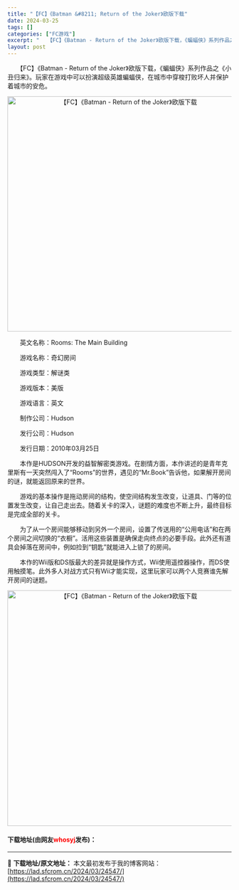 ```yaml
---
title: "【FC】《Batman &#8211; Return of the Joker》欧版下载"
date: 2024-03-25
tags: []
categories: ["FC游戏"]
excerpt: "　　【FC】《Batman - Return of the Joker》欧版下载，《蝙蝠侠》系列作品之《小丑归来》。玩家在游戏中可以扮演超级英雄蝙蝠侠，在城市中穿梭打败坏人并保护着城市的安危。 　　英文名称：Rooms: The Main Building 　　游戏名称：奇幻房间 　　游戏类型：解谜&hellip;"
layout: post
---
```


 <p>　　【FC】《Batman - Return of the Joker》欧版下载，《蝙蝠侠》系列作品之《小丑归来》。玩家在游戏中可以扮演超级英雄蝙蝠侠，在城市中穿梭打败坏人并保护着城市的安危。</p> <p align="center"><img align="" border="0" src="https://lad.sfcrom.cn/wp-content/uploads/2024/03/20240325_66018bb088e84.png" width="529" alt="【FC】《Batman - Return of the Joker》欧版下载" /></p> <p>　　英文名称：Rooms: The Main Building</p> <p>　　游戏名称：奇幻房间</p> <p>　　游戏类型：解谜类</p> <p>　　游戏版本：美版</p> <p>　　游戏语言：英文</p> <p>　　制作公司：Hudson</p> <p>　　发行公司：Hudson</p> <p>　　发行日期：2010年03月25日</p> <p>　　本作是HUDSON开发的益智解密类游戏。在剧情方面，本作讲述的是青年克里斯有一天突然闯入了&ldquo;Rooms&rdquo;的世界，遇见的&ldquo;Mr.Book&rdquo;告诉他，如果解开房间的谜，就能返回原来的世界。</p> <p>　　游戏的基本操作是拖动房间的结构，使空间结构发生改变，让道具、门等的位置发生改变，让自己走出去。随着关卡的深入，谜题的难度也不断上升，最终目标是完成全部的关卡。</p> <p>　　为了从一个房间能够移动到另外一个房间，设置了传送用的&ldquo;公用电话&rdquo;和在两个房间之间切换的&ldquo;衣橱&rdquo;。活用这些装置是确保走向终点的必要手段。此外还有道具会掉落在房间中，例如捡到&ldquo;钥匙&rdquo;就能进入上锁了的房间。</p> <p>　　本作的Wii版和DS版最大的差异就是操作方式，Wii使用遥控器操作，而DS使用触摸笔。此外多人对战方式只有Wii才能实现，这里玩家可以两个人竞赛谁先解开房间的谜题。</p> <p align="center"><img align="" border="0" src="https://lad.sfcrom.cn/wp-content/uploads/2024/03/20240325_66018bb173c3c.png" width="530" alt="【FC】《Batman - Return of the Joker》欧版下载" /></p> <p><h4>下载地址(由网友<font color="red">whosyj</font>发布)：</h4></p> 

---
📖 **下载地址/原文地址：** 本文最初发布于我的博客网站：[https://lad.sfcrom.cn/2024/03/24547/](https://lad.sfcrom.cn/2024/03/24547/)
